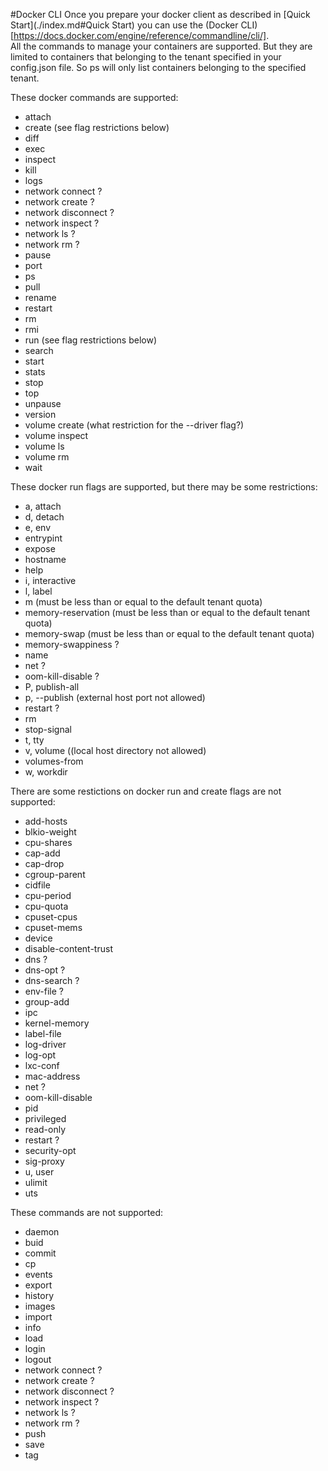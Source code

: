 #Docker CLI
Once you prepare your docker client as described in [Quick Start](./index.md#Quick Start) you can use
the (Docker CLI)[https://docs.docker.com/engine/reference/commandline/cli/].  
All the commands to manage your containers are supported. But they are limited to containers that belonging to the tenant specified in your config.json file.  So ps will only list containers belonging to the specified tenant.

These docker commands are supported:
- attach
- create (see flag restrictions below)
- diff
- exec
- inspect
- kill
- logs
- network connect ?
- network create ?
- network disconnect ?
- network inspect ?
- network ls ?
- network rm ?
- pause
- port
- ps
- pull
- rename
- restart
- rm
- rmi
- run (see flag restrictions below)
- search
- start
- stats
- stop
- top
- unpause
- version
- volume create  (what restriction for the --driver flag?)
- volume inspect
- volume ls
- volume rm
- wait

These docker run flags are supported, but there may be some restrictions:
- a, attach
- d, detach
- e, env
- entrypint
- expose
- hostname
- help
- i, interactive
- l, label
- m (must be less than or equal to the default tenant quota)
- memory-reservation (must be less than or equal to the default tenant quota)
- memory-swap (must be less than or equal to the default tenant quota)
- memory-swappiness ?
- name
- net  ?
- oom-kill-disable ?
- P, publish-all
- p, --publish (external host port not allowed)
- restart ?
- rm
- stop-signal
- t, tty
- v, volume ((local host directory not allowed)
- volumes-from
- w, workdir

There are some restictions on docker run and create flags are not supported:
- add-hosts
- blkio-weight
- cpu-shares
- cap-add
- cap-drop
- cgroup-parent
- cidfile
- cpu-period
- cpu-quota
- cpuset-cpus
- cpuset-mems
- device
- disable-content-trust
- dns ?
- dns-opt ?
- dns-search ? 
- env-file ?
- group-add
- ipc
- kernel-memory
- label-file
- log-driver
- log-opt
- lxc-conf
- mac-address
- net ?
- oom-kill-disable
- pid
- privileged
- read-only
- restart ?
- security-opt
- sig-proxy
- u, user 
- ulimit
- uts



These commands are not supported:
- daemon
- buid
- commit
- cp
- events
- export
- history
- images
- import
- info
- load
- login
- logout
- network connect ?
- network create ?
- network disconnect ?
- network inspect ?
- network ls ?
- network rm ?
- push
- save
- tag